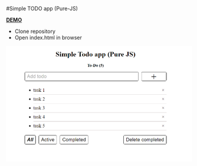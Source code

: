 #Simple TODO app (Pure-JS)

  [**DEMO**](http://codepen.io/KemPavel/full/dOOJVZ/)

- Clone repository
- Open index.html in browser



![GitHub Logo](https://github.com/KemPavel/pure-JS-TODO/blob/master/thumbnail.png)
